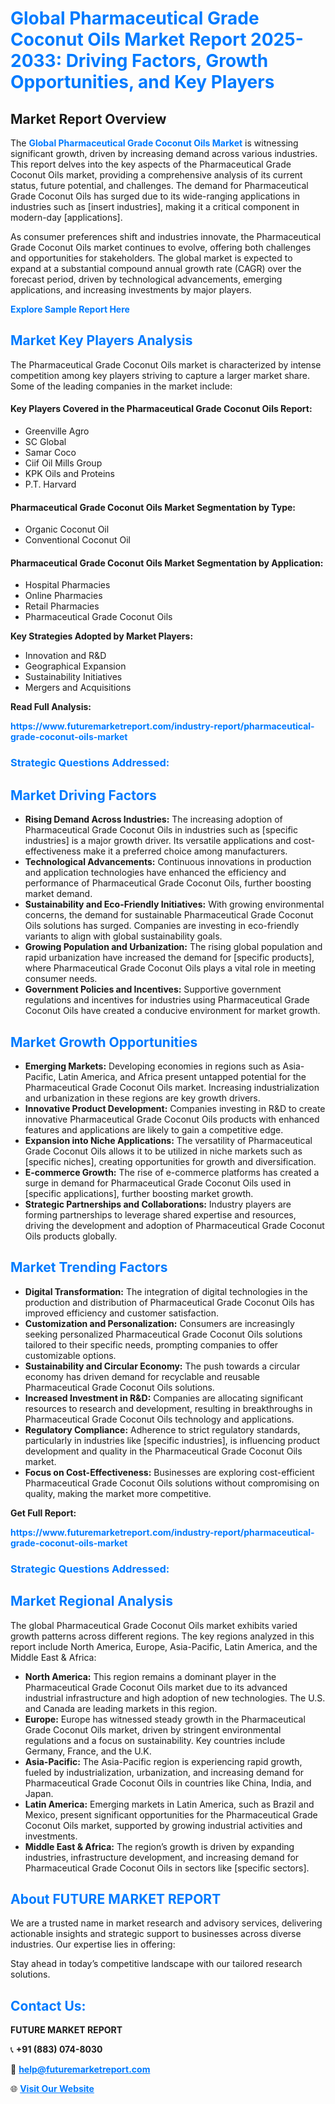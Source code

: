 <h1 style="color: #007BFF;">Global Pharmaceutical Grade Coconut Oils Market Report 2025-2033: Driving Factors, Growth Opportunities, and Key Players</h1>

<section id="overview">
<h2>Market Report Overview</h2>
<p>The <a href="https://www.futuremarketreport.com/industry-report/pharmaceutical-grade-coconut-oils-market" style="color: #007BFF; text-decoration: none;"><strong>Global Pharmaceutical Grade Coconut Oils Market</strong></a> is witnessing significant growth, driven by increasing demand across various industries. This report delves into the key aspects of the Pharmaceutical Grade Coconut Oils market, providing a comprehensive analysis of its current status, future potential, and challenges. The demand for Pharmaceutical Grade Coconut Oils has surged due to its wide-ranging applications in industries such as [insert industries], making it a critical component in modern-day [applications].</p>
<p>As consumer preferences shift and industries innovate, the Pharmaceutical Grade Coconut Oils market continues to evolve, offering both challenges and opportunities for stakeholders. The global market is expected to expand at a substantial compound annual growth rate (CAGR) over the forecast period, driven by technological advancements, emerging applications, and increasing investments by major players.</p>
</section>

<section id="overview">
<p><a href="https://www.futuremarketreport.com/request-sample/reportId=125589" style="color: #007BFF; text-decoration: none;"><strong>Explore Sample Report Here</strong></a></p>
</section>

<section id="key-players">
<h2 style="color: #007BFF;">Market Key Players Analysis</h2>
<p>The Pharmaceutical Grade Coconut Oils market is characterized by intense competition among key players striving to capture a larger market share. Some of the leading companies in the market include:</p>
<h4>Key Players Covered in the Pharmaceutical Grade Coconut Oils Report:</h4>
<ul><li>Greenville Agro</li><li>SC Global</li><li>Samar Coco</li><li>Ciif Oil Mills Group</li><li>KPK Oils and Proteins</li><li>P.T. Harvard</li></ul>
<h4>Pharmaceutical Grade Coconut Oils Market Segmentation by Type:</h4>
<ul><li>Organic Coconut Oil</li><li>Conventional Coconut Oil</li></ul>

<h4>Pharmaceutical Grade Coconut Oils Market Segmentation by Application:</h4>
<ul><li>Hospital Pharmacies</li><li>Online Pharmacies</li><li>Retail Pharmacies</li><li>Pharmaceutical Grade Coconut Oils</li></ul>
<p><strong>Key Strategies Adopted by Market Players:</strong></p>
<ul>
<li>Innovation and R&D</li>
<li>Geographical Expansion</li>
<li>Sustainability Initiatives</li>
<li>Mergers and Acquisitions</li>
</ul>
</section>

<section>
<p><strong>Read Full Analysis: </strong></p><a href="https://www.futuremarketreport.com/industry-report/pharmaceutical-grade-coconut-oils-market" style="color: #007BFF; text-decoration: none;"><strong>https://www.futuremarketreport.com/industry-report/pharmaceutical-grade-coconut-oils-market</strong></a>
<h3 style="color: #007BFF;">Strategic Questions Addressed:</h3>
</section>

<section id="driving-factors">
<h2 style="color: #007BFF;">Market Driving Factors</h2>
<ul>
<li><strong>Rising Demand Across Industries:</strong> The increasing adoption of Pharmaceutical Grade Coconut Oils in industries such as [specific industries] is a major growth driver. Its versatile applications and cost-effectiveness make it a preferred choice among manufacturers.</li>
<li><strong>Technological Advancements:</strong> Continuous innovations in production and application technologies have enhanced the efficiency and performance of Pharmaceutical Grade Coconut Oils, further boosting market demand.</li>
<li><strong>Sustainability and Eco-Friendly Initiatives:</strong> With growing environmental concerns, the demand for sustainable Pharmaceutical Grade Coconut Oils solutions has surged. Companies are investing in eco-friendly variants to align with global sustainability goals.</li>
<li><strong>Growing Population and Urbanization:</strong> The rising global population and rapid urbanization have increased the demand for [specific products], where Pharmaceutical Grade Coconut Oils plays a vital role in meeting consumer needs.</li>
<li><strong>Government Policies and Incentives:</strong> Supportive government regulations and incentives for industries using Pharmaceutical Grade Coconut Oils have created a conducive environment for market growth.</li>
</ul>
</section>

<section id="growth-opportunities">
<h2 style="color: #007BFF;">Market Growth Opportunities</h2>
<ul>
<li><strong>Emerging Markets:</strong> Developing economies in regions such as Asia-Pacific, Latin America, and Africa present untapped potential for the Pharmaceutical Grade Coconut Oils market. Increasing industrialization and urbanization in these regions are key growth drivers.</li>
<li><strong>Innovative Product Development:</strong> Companies investing in R&D to create innovative Pharmaceutical Grade Coconut Oils products with enhanced features and applications are likely to gain a competitive edge.</li>
<li><strong>Expansion into Niche Applications:</strong> The versatility of Pharmaceutical Grade Coconut Oils allows it to be utilized in niche markets such as [specific niches], creating opportunities for growth and diversification.</li>
<li><strong>E-commerce Growth:</strong> The rise of e-commerce platforms has created a surge in demand for Pharmaceutical Grade Coconut Oils used in [specific applications], further boosting market growth.</li>
<li><strong>Strategic Partnerships and Collaborations:</strong> Industry players are forming partnerships to leverage shared expertise and resources, driving the development and adoption of Pharmaceutical Grade Coconut Oils products globally.</li>
</ul>
</section>

<section id="trending-factors">
<h2 style="color: #007BFF;">Market Trending Factors</h2>
<ul>
<li><strong>Digital Transformation:</strong> The integration of digital technologies in the production and distribution of Pharmaceutical Grade Coconut Oils has improved efficiency and customer satisfaction.</li>
<li><strong>Customization and Personalization:</strong> Consumers are increasingly seeking personalized Pharmaceutical Grade Coconut Oils solutions tailored to their specific needs, prompting companies to offer customizable options.</li>
<li><strong>Sustainability and Circular Economy:</strong> The push towards a circular economy has driven demand for recyclable and reusable Pharmaceutical Grade Coconut Oils solutions.</li>
<li><strong>Increased Investment in R&D:</strong> Companies are allocating significant resources to research and development, resulting in breakthroughs in Pharmaceutical Grade Coconut Oils technology and applications.</li>
<li><strong>Regulatory Compliance:</strong> Adherence to strict regulatory standards, particularly in industries like [specific industries], is influencing product development and quality in the Pharmaceutical Grade Coconut Oils market.</li>
<li><strong>Focus on Cost-Effectiveness:</strong> Businesses are exploring cost-efficient Pharmaceutical Grade Coconut Oils solutions without compromising on quality, making the market more competitive.</li>
</ul>
</section>

<section>
<p><strong>Get Full Report: </strong></p><a href="https://www.futuremarketreport.com/industry-report/pharmaceutical-grade-coconut-oils-market" style="color: #007BFF; text-decoration: none;"><strong>https://www.futuremarketreport.com/industry-report/pharmaceutical-grade-coconut-oils-market</strong></a>
<h3 style="color: #007BFF;">Strategic Questions Addressed:</h3>
</section>


<section id="regional-analysis">
<h2 style="color: #007BFF;">Market Regional Analysis</h2>
<p>The global Pharmaceutical Grade Coconut Oils market exhibits varied growth patterns across different regions. The key regions analyzed in this report include North America, Europe, Asia-Pacific, Latin America, and the Middle East & Africa:</p>
<ul>
<li><strong>North America:</strong> This region remains a dominant player in the Pharmaceutical Grade Coconut Oils market due to its advanced industrial infrastructure and high adoption of new technologies. The U.S. and Canada are leading markets in this region.</li>
<li><strong>Europe:</strong> Europe has witnessed steady growth in the Pharmaceutical Grade Coconut Oils market, driven by stringent environmental regulations and a focus on sustainability. Key countries include Germany, France, and the U.K.</li>
<li><strong>Asia-Pacific:</strong> The Asia-Pacific region is experiencing rapid growth, fueled by industrialization, urbanization, and increasing demand for Pharmaceutical Grade Coconut Oils in countries like China, India, and Japan.</li>
<li><strong>Latin America:</strong> Emerging markets in Latin America, such as Brazil and Mexico, present significant opportunities for the Pharmaceutical Grade Coconut Oils market, supported by growing industrial activities and investments.</li>
<li><strong>Middle East & Africa:</strong> The region’s growth is driven by expanding industries, infrastructure development, and increasing demand for Pharmaceutical Grade Coconut Oils in sectors like [specific sectors].</li>
</ul>
</section>

<footer>
<h2 style="color: #007BFF;">About FUTURE MARKET REPORT</h2>
<p>We are a trusted name in market research and advisory services, delivering actionable insights and strategic support to businesses across diverse industries. Our expertise lies in offering:</p>

<p>Stay ahead in today’s competitive landscape with our tailored research solutions.</p>

<h2 style="color: #007BFF;">Contact Us:</h2>
<p><strong>FUTURE MARKET REPORT</strong></p>
<p>📞 <strong>+91 (883) 074-8030</strong></p>
<p>📧 <strong><a href="mailto:help@futuremarketreport.com" style="color: #007BFF;">help@futuremarketreport.com</a></strong></p>
<p>🌐 <strong><a href="https://www.futuremarketreport.com/" style="color: #007BFF;">Visit Our Website</a></strong></p>
</footer>
